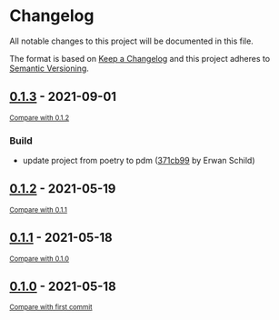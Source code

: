 # Changelog
All notable changes to this project will be documented in this file.

The format is based on [Keep a Changelog](http://keepachangelog.com/en/1.0.0/)
and this project adheres to [Semantic Versioning](http://semver.org/spec/v2.0.0.html).

<!-- insertion marker -->
## [0.1.3](https://github.com/cognitivefactory/interactive-clustering-gui/releases/tag/0.1.3) - 2021-09-01

<small>[Compare with 0.1.2](https://github.com/cognitivefactory/interactive-clustering-gui/compare/0.1.2...0.1.3)</small>

### Build
- update project from poetry to pdm ([371cb99](https://github.com/cognitivefactory/interactive-clustering-gui/commit/371cb99a4e6c22285a38f510a524859c705702f6) by Erwan Schild)

## [0.1.2](https://github.com/cognitivefactory/interactive-clustering-gui/releases/tag/0.1.2) - 2021-05-19

<small>[Compare with 0.1.1](https://github.com/cognitivefactory/interactive-clustering-gui/compare/0.1.1...0.1.2)</small>


## [0.1.1](https://github.com/cognitivefactory/interactive-clustering-gui/releases/tag/0.1.1) - 2021-05-18

<small>[Compare with 0.1.0](https://github.com/cognitivefactory/interactive-clustering-gui/compare/0.1.0...0.1.1)</small>

## [0.1.0](https://github.com/cognitivefactory/interactive-clustering-gui/releases/tag/0.1.0) - 2021-05-18

<small>[Compare with first commit](https://github.com/cognitivefactory/interactive-clustering-gui/compare/e6a9c56c7926cb54b1b0d005c1b0c2d1b6f17ce9...0.1.0)</small>
